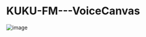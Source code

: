 # KUKU-FM---VoiceCanvas
![image](https://github.com/user-attachments/assets/c56fea6b-0a5f-4646-bbdb-ddb2d080b7eb)
